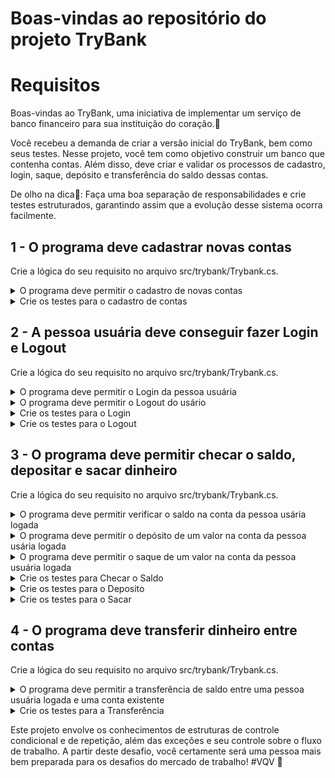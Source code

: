 # Boas-vindas ao repositório do projeto TryBank

# Requisitos

Boas-vindas ao TryBank, uma iniciativa de implementar um serviço de banco financeiro para sua instituição do coração.💚

Você recebeu a demanda de criar a versão inicial do TryBank, bem como seus testes. Nesse projeto, você tem como objetivo construir um banco que contenha contas. Além disso, deve criar e validar os processos de cadastro, login, saque, depósito e transferência do saldo dessas contas. 

De olho na dica👀: Faça uma boa separação de responsabilidades e crie testes estruturados, garantindo assim que a evolução desse sistema ocorra facilmente.
 

## 1 - O programa deve cadastrar novas contas
Crie a lógica do seu requisito no arquivo src/trybank/Trybank.cs.

<details>
  <summary>O programa deve permitir o cadastro de novas contas</summary><br />

Crie esse requisito na função `RegisterAccount()`

</details>

<details>
  <summary>Crie os testes para o cadastro de contas</summary><br />

Crie esse requisito em `src/trybank.Test/TestFirstReq.cs`

</details>

## 2 - A pessoa usuária deve conseguir fazer Login e Logout
Crie a lógica do seu requisito no arquivo src/trybank/Trybank.cs.

<details>
  <summary>O programa deve permitir o Login da pessoa usuária</summary><br />

Crie esse requisito na função `Login()`

O estado de pessoa usuária logada é controlado pela variável `Logged`

</details>

<details>
  <summary>O programa deve permitir o Logout do usário</summary><br />

Crie esse requisito na função `Logout()`

</details>

<details>
  <summary>Crie os testes para o Login</summary><br />

Crie esse requisito em `src/trybank.Test/TestSecondReq.cs`

</details>

<details>
  <summary>Crie os testes para o Logout</summary><br />

Crie esse requisito em `src/trybank.Test/TestSecondReq.cs`


</details>

## 3 - O programa deve permitir checar o saldo, depositar e sacar dinheiro

Crie a lógica do seu requisito no arquivo src/trybank/Trybank.cs.

<details>
  <summary>O programa deve permitir verificar o saldo na conta da pessoa usária logada</summary><br />

Crie esse requisito na função `CheckBalance()`

</details>

<details>
  <summary>O programa deve permitir o depósito de um valor na conta da pessoa usária logada</summary><br />

Crie esse requisito na função `Deposit()`

</details>

<details>
  <summary>O programa deve permitir o saque de um valor na conta da pessoa usuária logada</summary><br />

Crie esse requisito na função `Withdraw()`

</details>

<details>
  <summary>Crie os testes para Checar o Saldo</summary><br />

Crie esse requisito em `src/trybank.Test/TestThirdReq.cs`

</details>

<details>
  <summary>Crie os testes para o Deposito</summary><br />

Crie esse requisito em `src/trybank.Test/TestThirdReq.cs`

</details>

<details>
  <summary>Crie os testes para o Sacar</summary><br />

Crie esse requisito em `src/trybank.Test/TestThirdReq.cs`

</details>

## 4 - O programa deve transferir dinheiro entre contas
Crie a lógica do seu requisito no arquivo src/trybank/Trybank.cs.

<details>
  <summary>O programa deve permitir a transferência de saldo entre uma pessoa usuária logada e uma conta existente</summary><br />

Crie esse requisito na função `    public void Transfer(int destinationNumber, int destinationAgency, int value)
()`

</details>

<details>
  <summary>Crie os testes para a Transferência</summary><br />

Crie esse requisito em `src/trybank.Test/TestThirdReq.cs`

</details>

Este projeto envolve os conhecimentos de estruturas de controle condicional e de repetição, além das exceções e seu controle sobre o fluxo de trabalho. A partir deste desafio, você certamente será uma pessoa mais bem preparada para os desafios do mercado de trabalho! #VQV 🚀
